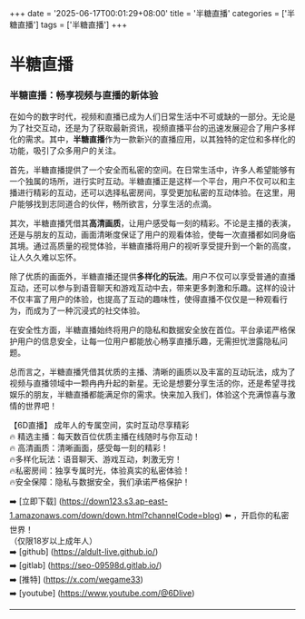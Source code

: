 +++
date = '2025-06-17T00:01:29+08:00'
title = '半糖直播'
categories = ['半糖直播']
tags = ['半糖直播']
+++

# 半糖直播

### 半糖直播：畅享视频与直播的新体验

在如今的数字时代，视频和直播已成为人们日常生活中不可或缺的一部分。无论是为了社交互动，还是为了获取最新资讯，视频直播平台的迅速发展迎合了用户多样化的需求。其中，**半糖直播**作为一款新兴的直播应用，以其独特的定位和多样化的功能，吸引了众多用户的关注。

首先，半糖直播提供了一个安全而私密的空间。在日常生活中，许多人希望能够有一个独属的场所，进行实时互动。半糖直播正是这样一个平台，用户不仅可以和主播进行精彩的互动，还可以选择私密房间，享受更加私密的互动体验。在这里，用户能够找到志同道合的伙伴，畅所欲言，分享生活的点滴。

其次，半糖直播凭借其**高清画质**，让用户感受每一刻的精彩。不论是主播的表演，还是与朋友的互动，画面清晰度保证了用户的观看体验，使每一次直播都如同身临其境。通过高质量的视觉体验，半糖直播将用户的视听享受提升到一个新的高度，让人久久难以忘怀。

除了优质的画面外，半糖直播还提供**多样化的玩法**。用户不仅可以享受普通的直播互动，还可以参与到语音聊天和游戏互动中去，带来更多刺激和乐趣。这样的设计不仅丰富了用户的体验，也提高了互动的趣味性，使得直播不仅仅是一种观看行为，而成为了一种沉浸式的社交体验。

在安全性方面，半糖直播始终将用户的隐私和数据安全放在首位。平台承诺严格保护用户的信息安全，让每一位用户都能放心畅享直播乐趣，无需担忧泄露隐私问题。

总而言之，半糖直播凭借其优质的主播、清晰的画质以及丰富的互动玩法，成为了视频与直播领域中一颗冉冉升起的新星。无论是想要分享生活的你，还是希望寻找娱乐的朋友，半糖直播都能满足你的需求。快来加入我们，体验这个充满惊喜与激情的世界吧！

【6D直播】
成年人的专属空间，实时互动尽享精彩  
🔥 精选主播：每天数百位优质主播在线随时与你互动！  
🔥 高清画质：清晰画面，感受每一刻的精彩！  
🔥多样化玩法：语音聊天、游戏互动，刺激无穷！  
🔥私密房间：独享专属时光，体验真实的私密体验！  
🔥安全保障：隐私与数据安全，我们承诺严格保护！

➡️ [立即下载] (https://down123.s3.ap-east-1.amazonaws.com/down/down.html?channelCode=blog) ⬅️ ，开启你的私密世界！  
（仅限18岁以上成年人）  
➡️ [github] (https://aldult-live.github.io/)  
➡️ [gitlab] (https://seo-09598d.gitlab.io/)  
➡️ [推特] (https://x.com/wegame33)  
➡️ [youtube] (https://www.youtube.com/@6Dlive)

---
